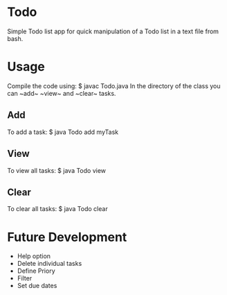 # Todo

Simple Todo list app for quick manipulation of a Todo list in a text file from bash.

# Usage
Compile the code using:
	$ javac Todo.java
In the directory of the class you can ~add~ ~view~ and ~clear~ tasks.

## Add
To add a task:
	$ java Todo add myTask

## View
To view all tasks:
	$ java Todo view

## Clear
To clear all tasks:
	$ java Todo clear

# Future Development

* Help option
* Delete individual tasks
* Define Priory
* Filter
* Set due dates



